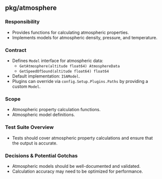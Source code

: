 ## pkg/atmosphere

### Responsibility
- Provides functions for calculating atmospheric properties.
- Implements models for atmospheric density, pressure, and temperature.

### Contract
- Defines `Model` interface for atmospheric data:
  - `GetAtmosphere(altitude float64) AtmosphereData`
  - `GetSpeedOfSound(altitude float64) float64`
- Default implementation: `ISAModel`.
- Plugins can override via `config.Setup.Plugins.Paths` by providing a custom `Model`.

### Scope
- Atmospheric property calculation functions.
- Atmospheric model definitions.

### Test Suite Overview
- Tests should cover atmospheric property calculations and ensure that the output is accurate.

### Decisions & Potential Gotchas
- Atmospheric models should be well-documented and validated.
- Calculation accuracy may need to be optimized for performance.
